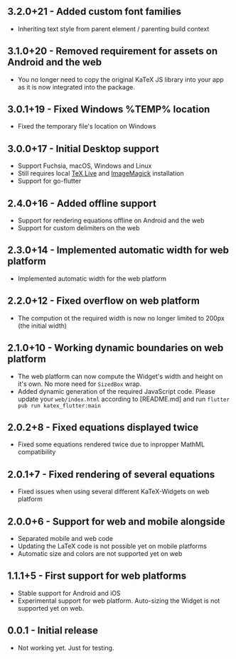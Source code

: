 ## 3.2.0+21 - Added custom font families

 * Inheriting text style from parent element / parenting build context

## 3.1.0+20 - Removed requirement for assets on Android and the web

 * You no longer need to copy the original KaTeX JS library into your app as it is now integrated into the package.

## 3.0.1+19 - Fixed Windows %TEMP% location

 * Fixed the temporary file's location on Windows

## 3.0.0+17 - Initial Desktop support

 * Support Fuchsia, macOS, Windows and Linux
 * Still requires local [TeX Live](https://www.tug.org/texlive/) and [ImageMagick](https://imagemagick.org/index.php) installation
 * Support for go-flutter

## 2.4.0+16 - Added offline support

 * Support for rendering equations offline on Android and the web
 * Support for custom delimiters on the web

## 2.3.0+14 - Implemented automatic width for web platform

 * Implemented automatic width for the web platform

## 2.2.0+12 - Fixed overflow on web platform

 * The compution ot the required width is now no longer limited to 200px (the initial width)

## 2.1.0+10 - Working dynamic boundaries on web platform

 * The web platform can now compute the Widget's width and height on it's own. No more need for `SizedBox` wrap.
 * Added dynamic generation of the required JavaScript code. Please update your `web/index.html` according to [README.md] and run `flutter pub run katex_flutter:main`

## 2.0.2+8 - Fixed equations displayed twice

 * Fixed some equations rendered twice due to inpropper MathML compatibility

## 2.0.1+7 - Fixed rendering of several equations

 * Fixed issues when using several different KaTeX-Widgets on web platform

## 2.0.0+6 - Support for web and mobile alongside

 * Separated mobile and web code
 * Updating the LaTeX code is not possible yet on mobile platforms
 * Automatic size and colors are not supported yet on web

## 1.1.1+5 - First support for web platforms

* Stable support for Android and iOS
* Experimental support for web platform. Auto-sizing the Widget is not supported yet on web.

## 0.0.1 - Initial release

* Not working yet. Just for testing.
